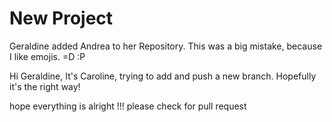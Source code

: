 # New Project

Geraldine added Andrea to her Repository.  This was a big mistake, because I like emojis.
=D
:P

Hi Geraldine, 
It's Caroline, trying to add and push a new branch. 
Hopefully it's the right way!


hope everything is alright !!!
please check for pull request